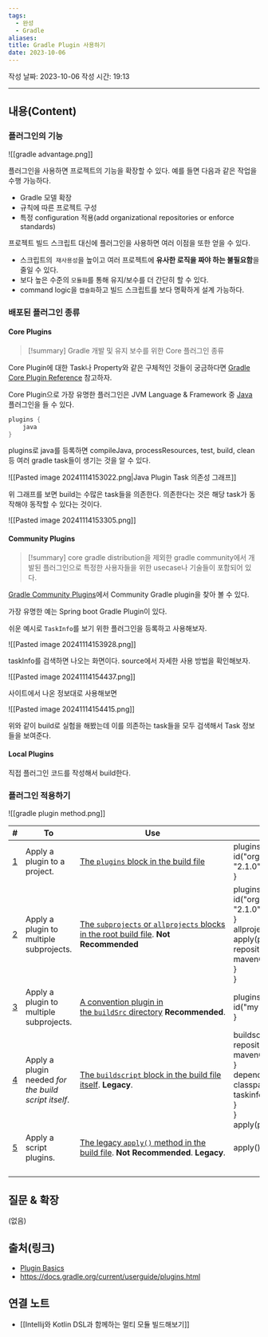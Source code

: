 ```yaml
---
tags:
  - 완성
  - Gradle
aliases: 
title: Gradle Plugin 사용하기
date: 2023-10-06
---
```

작성 날짜: 2023-10-06
작성 시간: 19:13


----
## 내용(Content)

### 플러그인의 기능

![[gradle advantage.png]]

플러그인을 사용하면 프로젝트의 기능을 확장할 수 있다. 예를 들면 다음과 같은 작업을 수행 가능하다.

- Gradle 모델 확장
- 규칙에 따른 프로젝트 구성
- 특정 configuration 적용(add organizational repositories or enforce standards)

프로젝트 빌드 스크립트 대신에 플러그인을 사용하면 여러 이점을 또한 얻을 수 있다.

- 스크립트의` 재사용성`을 높이고 여러 프로젝트에 **유사한 로직을 짜야 하는 불필요함**을 줄일 수 있다.
- 보다 높은 수준의 `모듈화`를 통해 유지/보수를 더 간단히 할 수 있다.
- command logic을 `캡슐화`하고 빌드 스크립트를 보다 명확하게 설계 가능하다.

### 배포된 플러그인 종류

#### Core Plugins

>[!summary]
>Gradle 개발 및 유지 보수를 위한 Core 플러그인 종류

Core Plugin에 대한 Task나 Property와 같은 구체적인 것들이 궁금하다면 [Gradle Core Plugin Reference](https://docs.gradle.org/current/userguide/plugin_reference.html#plugin_reference) 참고하자.

Core Plugin으로 가장 유명한 플러그인은 JVM Language & Framework 중 [Java](https://docs.gradle.org/current/userguide/java_plugin.html#java_plugin) 플러그인을 들 수 있다.

```kotlin
plugins {
	java
}
```

plugins로 java를 등록하면 compileJava, processResources, test, build, clean 등 여러 gradle task들이 생기는 것을 알 수 있다.

![[Pasted image 20241114153022.png|Java Plugin Task 의존성 그래프]]

위 그래프를 보면 build는 수많은 task들을 의존한다. 의존한다는 것은 해당 task가 동작해야 동작할 수 있다는 것이다.

![[Pasted image 20241114153305.png]]

#### Community Plugins

>[!summary]
>core gradle distribution을 제외한 gradle community에서 개발된 플러그인으로 특정한 사용자들을 위한 usecase나 기술들이 포함되어 있다.

[Gradle Community Plugins](https://plugins.gradle.org/)에서 Community Gradle plugin을 찾아 볼 수 있다.

가장 유명한 예는 Spring boot Gradle Plugin이 있다.

쉬운 예시로 `TaskInfo`를 보기 위한 플러그인을 등록하고 사용해보자.

![[Pasted image 20241114153928.png]]

taskInfo를 검색하면 나오는 화면이다. source에서 자세한 사용 방법을 확인해보자.

![[Pasted image 20241114154437.png]]

사이트에서 나온 정보대로 사용해보면

![[Pasted image 20241114154415.png]]

위와 같이 build로 실험을 해봤는데 이를 의존하는 task들을 모두 검색해서 Task 정보들을 보여준다.

#### Local Plugins

직접 플러그인 코드를 작성해서 build한다.

### 플러그인 적용하기

![[gradle plugin method.png]]

| #                                                                                            | To                                                   | Use                                                                                                                                                                         | For example:                                                                                                                                                                                                          |
| -------------------------------------------------------------------------------------------- | ---------------------------------------------------- | --------------------------------------------------------------------------------------------------------------------------------------------------------------------------- | --------------------------------------------------------------------------------------------------------------------------------------------------------------------------------------------------------------------- |
| [1](https://docs.gradle.org/current/userguide/plugins.html#sec:plugins_block)                | Apply a plugin to a project.                         | [The `plugins` block in the build file](https://docs.gradle.org/current/userguide/plugins.html#sec:plugins_block)                                                           | plugins {<br>  id("org.barfuin.gradle.taskinfo") version "2.1.0"<br>}                                                                                                                                                 |
| [2](https://docs.gradle.org/current/userguide/plugins.html#sec:subprojects_plugins_dsl)      | Apply a plugin to multiple subprojects.              | [The `subprojects` or `allprojects` blocks in the root build file](https://docs.gradle.org/current/userguide/plugins.html#sec:subprojects_plugins_dsl). **Not Recommended** | plugins {<br>    id("org.barfuin.gradle.taskinfo") version "2.1.0"<br>}<br>allprojects {<br>    apply(plugin = "org.barfuin.gradle.taskinfo")<br>    repositories {<br>        mavenCentral()<br>    }<br>}           |
| [3](https://docs.gradle.org/current/userguide/plugins.html#sec:buildsrc_plugins_dsl)         | Apply a plugin to multiple subprojects.              | [A convention plugin in the `buildSrc` directory](https://docs.gradle.org/current/userguide/plugins.html#sec:buildsrc_plugins_dsl) **Recommended**.                         | plugins {<br>    id("my-convention.gradle.taskinfo")<br>}                                                                                                                                                             |
| [4](https://docs.gradle.org/current/userguide/plugins.html#sec:applying_plugins_buildscript) | Apply a plugin needed _for the build script itself_. | [The `buildscript` block in the build file itself](https://docs.gradle.org/current/userguide/plugins.html#sec:applying_plugins_buildscript). **Legacy**.                    | buildscript {<br>  repositories {<br>    mavenCentral()<br>  }<br>  dependencies {<br>    classpath("org.barfuin.gradle.taskinfo:gradle-taskinfo:2.1.0")<br>  }<br>}<br>apply(plugin = "org.barfuin.gradle.taskinfo") |
| [5](https://docs.gradle.org/current/userguide/plugins.html#sec:script_plugins)               | Apply a script plugins.                              | [The legacy `apply()` method in the build file](https://docs.gradle.org/current/userguide/plugins.html#sec:script_plugins). **Not Recommended**. **Legacy**.                | apply<MyCustomBarfuinTaskInfoPlugin>()                                                                                                                                                                                |
|                                                                                              |                                                      |                                                                                                                                                                             |                                                                                                                                                                                                                       |
|                                                                                              |                                                      |                                                                                                                                                                             |                                                                                                                                                                                                                       |
|                                                                                              |                                                      |                                                                                                                                                                             |                                                                                                                                                                                                                       |
|                                                                                              |                                                      |                                                                                                                                                                             |                                                                                                                                                                                                                       |

## 질문 & 확장

(없음)

## 출처(링크)

- [Plugin Basics](https://docs.gradle.org/current/userguide/plugin_basics.html#plugin_distribution)
- https://docs.gradle.org/current/userguide/plugins.html

## 연결 노트
- [[Intellij와 Kotlin DSL과 함께하는 멀티 모듈 빌드해보기]]


